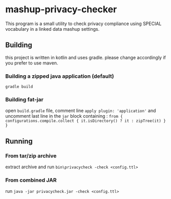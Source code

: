 # mashup-privacy-checker

This program is a small utility to check privacy compliance using SPECIAL vocabulary in a linked data mashup settings. 

## Building

this project is written in kotlin and uses gradle. please change accordingly if you prefer to use maven. 

### Building a zipped java application (default) 

`gradle build`

### Building fat-jar

open `build.gradle` file, comment line `apply plugin: 'application'` and uncomment last line in the `jar` block containing : `from { configurations.compile.collect { it.isDirectory() ? it : zipTree(it) } }`



## Running

### From tar/zip archive

extract archive and run `bin\privacycheck -check <config.ttl>`

### From combined JAR

run `java -jar privacycheck.jar -check <config.ttl>`



